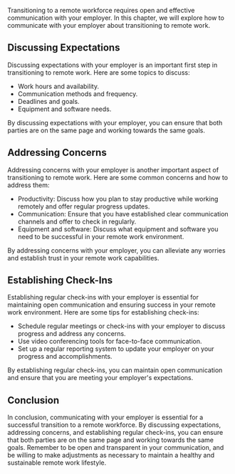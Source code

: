 
Transitioning to a remote workforce requires open and effective communication with your employer. In this chapter, we will explore how to communicate with your employer about transitioning to remote work.

Discussing Expectations
-----------------------

Discussing expectations with your employer is an important first step in transitioning to remote work. Here are some topics to discuss:

* Work hours and availability.
* Communication methods and frequency.
* Deadlines and goals.
* Equipment and software needs.

By discussing expectations with your employer, you can ensure that both parties are on the same page and working towards the same goals.

Addressing Concerns
-------------------

Addressing concerns with your employer is another important aspect of transitioning to remote work. Here are some common concerns and how to address them:

* Productivity: Discuss how you plan to stay productive while working remotely and offer regular progress updates.
* Communication: Ensure that you have established clear communication channels and offer to check in regularly.
* Equipment and software: Discuss what equipment and software you need to be successful in your remote work environment.

By addressing concerns with your employer, you can alleviate any worries and establish trust in your remote work capabilities.

Establishing Check-Ins
----------------------

Establishing regular check-ins with your employer is essential for maintaining open communication and ensuring success in your remote work environment. Here are some tips for establishing check-ins:

* Schedule regular meetings or check-ins with your employer to discuss progress and address any concerns.
* Use video conferencing tools for face-to-face communication.
* Set up a regular reporting system to update your employer on your progress and accomplishments.

By establishing regular check-ins, you can maintain open communication and ensure that you are meeting your employer's expectations.

Conclusion
----------

In conclusion, communicating with your employer is essential for a successful transition to a remote workforce. By discussing expectations, addressing concerns, and establishing regular check-ins, you can ensure that both parties are on the same page and working towards the same goals. Remember to be open and transparent in your communication, and be willing to make adjustments as necessary to maintain a healthy and sustainable remote work lifestyle.

